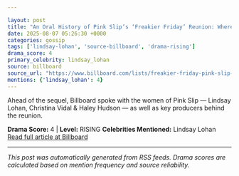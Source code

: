 ```yaml
---

layout: post
title: "An Oral History of Pink Slip’s ‘Freakier Friday’ Reunion: Where Are Lindsay Lohan & The Rest of the ‘Girls in the Garage’ Now?"""
date: 2025-08-07 05:26:30 +0000
categories: gossip
tags: ['lindsay-lohan', 'source-billboard', 'drama-rising']
drama_score: 4
primary_celebrity: lindsay_lohan
source: billboard
source_url: "https://www.billboard.com/lists/freakier-friday-pink-slip-reunion-oral-history-lindsay-lohan/"""
mentions: {'lindsay_lohan': 4}
---
```


Ahead of the sequel, Billboard spoke with the women of Pink Slip — Lindsay Lohan, Christina Vidal & Haley Hudson — as well as key producers behind the reunion.

**Drama Score:** 4 | **Level:** RISING **Celebrities Mentioned:** Lindsay Lohan [Read full article at Billboard](https://www.billboard.com/lists/freakier-friday-pink-slip-reunion-oral-history-lindsay-lohan/)

---

*This post was automatically generated from RSS feeds. Drama scores are calculated based on mention frequency and source reliability.*
